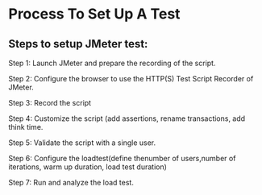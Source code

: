# Process To Set Up A Test 

## Steps to setup JMeter test:

Step 1: Launch JMeter and prepare the recording of the script.

Step 2: Configure the browser to use the HTTP(S) Test Script Recorder of
JMeter.

Step 3: Record the script

Step 4: Customize the script (add assertions, rename transactions, add think
time.

Step 5: Validate the script with a single user.

Step 6: Configure the loadtest(define thenumber of users,number of iterations,
warm up duration, load test duration)

Step 7: Run and analyze the load test.



